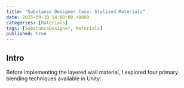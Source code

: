 ```yaml
---
title: "Substance Designer Case: Stylized Materials"
date: 2025-09-30 14:00:00 +0800
categories: [Materials]
tags: [SubstanceDesigner, Materials]
published: true
---
```


## Intro

Before implementing the layered wall material, I explored four primary blending techniques available in Unity:
